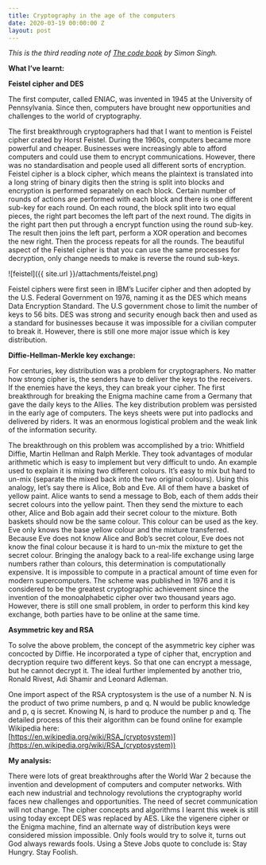 ```yaml
---
title: Cryptography in the age of the computers
date: 2020-03-19 00:00:00 Z
layout: post
---
```


*This is the third reading note of [The code book](https://simonsingh.net/books/the-code-book/) by Simon Singh.*

**What I’ve learnt:**

**Feistel cipher and DES**

The first computer, called ENIAC, was invented in 1945 at the University of Pennsylvania. Since then, computers have brought new opportunities and challenges to the world of cryptography.

The first breakthrough cryptographers had that I want to mention is Feistel cipher crated by Horst Feistel. During the 1960s, computers became more powerful and cheaper. Businesses were increasingly able to afford computers and could use them to encrypt communications. However, there was no standardisation and people used all different sorts of encryption. Feistel cipher is a block cipher, which means the plaintext is translated into a long string of binary digits then the string is split into blocks and encryption is performed separately on each block. Certain number of rounds of actions are performed with each block and there is one different sub-key for each round. On each round, the block split into two equal pieces, the right part becomes the left part of the next round. The digits in the right part then put through a encrypt function using the round sub-key. The result then joins the left part, perform a XOR operation and becomes the new right. Then the process repeats for all the rounds. The beautiful aspect of the Feistel cipher is that you can use the same processes for decryption, only change needs to make is reverse the round sub-keys.

![feistel]({{ site.url }}/attachments/feistel.png) 
 
Feistel ciphers were first seen in IBM’s Lucifer cipher and then adopted by the U.S. Federal Government on 1976, naming it as the DES which means Data Encryption Standard. The U.S government chose to limit the number of keys to 56 bits. DES was strong and security enough back then and used as a standard for businesses because it was impossible for a civilian computer to break it. However, there is still one more major issue which is key distribution.

**Diffie-Hellman-Merkle key exchange:**

For centuries, key distribution was a problem for cryptographers. No matter how strong cipher is, the senders have to deliver the keys to the receivers. If the enemies have the keys, they can break your cipher. The first breakthrough for breaking the Enigma machine came from a Germany that gave the daily keys to the Allies. The key distribution problem was persisted in the early age of computers. The keys sheets were put into padlocks and delivered by riders. It was an enormous logistical problem and the weak link of the information security.

The breakthrough on this problem was accomplished by a trio: Whitfield Diffie, Martin Hellman and Ralph Merkle. They took advantages of modular arithmetic which is easy to implement but very difficult to undo. An example used to explain it is mixing two different colours. It’s easy to mix but hard to un-mix (separate the mixed back into the two original colours). Using this analogy, let’s say there is Alice, Bob and Eve. All of them have a basket of yellow paint. Alice wants to send a message to Bob, each of them adds their secret colours into the yellow paint. Then they send the mixture to each other, Alice and Bob again add their secret colour to the mixture. Both baskets should now be the same colour. This colour can be used as the key. Eve only knows the base yellow colour and the mixture transferred. Because Eve does not know Alice and Bob’s secret colour, Eve does not know the final colour because it is hard to un-mix the mixture to get the secret colour. Bringing the analogy back to a real-life exchange using large numbers rather than colours, this determination is computationally expensive. It is impossible to compute in a practical amount of time even for modern supercomputers.
The scheme was published in 1976 and it is considered to be the greatest cryptographic achievement since the invention of the monoalphabetic cipher over two thousand years ago. However, there is still one small problem, in order to perform this kind key exchange, both parties have to be online at the same time.

**Asymmetric key and RSA**

To solve the above problem, the concept of the asymmetric key cipher was concocted by Diffie. He incorporated a type of cipher that, encryption and decryption require two different keys. So that one can encrypt a message, but he cannot decrypt it. The ideal further implemented by another trio, Ronald Rivest, Adi Shamir and Leonard Adleman.

One import aspect of the RSA cryptosystem is the use of a number N. N is the product of two prime numbers, p and q. N would be public knowledge and p, q is secret. Knowing N, is hard to produce the number p and q. The detailed process of this their algorithm can be found online for example Wikipedia here:\
[https://en.wikipedia.org/wiki/RSA_(cryptosystem)](https://en.wikipedia.org/wiki/RSA_(cryptosystem))
 
**My analysis:**

There were lots of great breakthroughs after the World War 2 because the invention and development of computers and computer networks. With each new industrial and technology revolutions the cryptography world faces new challenges and opportunities. The need of secret communication will not change.
The cipher concepts and algorithms I learnt this week is still using today except DES was replaced by AES. Like the vigenere cipher or the Enigma machine, find an alternate way of distribution keys were considered mission impossible. Only fools would try to solve it, turns out God always rewards fools. Using a Steve Jobs quote to conclude is:
Stay Hungry. Stay Foolish.
